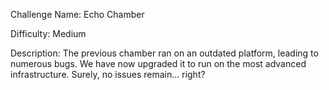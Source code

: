 Challenge Name: Echo Chamber

Difficulty: Medium

Description:
The previous chamber ran on an outdated platform, leading to numerous bugs. We have now upgraded it to run on the most advanced infrastructure. Surely, no issues remain… right?
